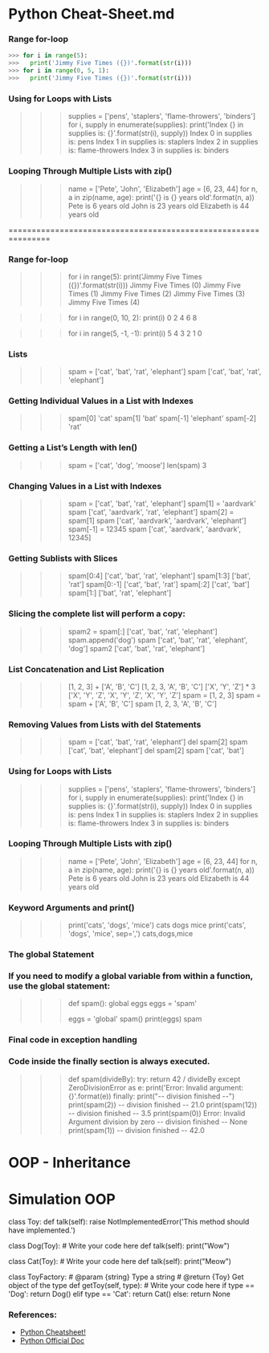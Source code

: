 # Python Cheat-Sheet.md
### Range for-loop
```python
>>> for i in range(5):
>>>   print('Jimmy Five Times ({})'.format(str(i)))
>>> for i in range(0, 5, 1):
>>>   print('Jimmy Five Times ({})'.format(str(i)))
```
### Using for Loops with Lists
>>> supplies = ['pens', 'staplers', 'flame-throwers', 'binders']
>>> for i, supply in enumerate(supplies):
>>>     print('Index {} in supplies is: {}'.format(str(i), supply))
Index 0 in supplies is: pens
Index 1 in supplies is: staplers
Index 2 in supplies is: flame-throwers
Index 3 in supplies is: binders
### Looping Through Multiple Lists with zip()
>>> name = ['Pete', 'John', 'Elizabeth']
>>> age = [6, 23, 44]
>>> for n, a in zip(name, age):
>>>     print('{} is {} years old'.format(n, a))
Pete is 6 years old
John is 23 years old
Elizabeth is 44 years old

===============================================================

### Range for-loop
>>> for i in range(5):
>>>   print('Jimmy Five Times ({})'.format(str(i)))
Jimmy Five Times (0)
Jimmy Five Times (1)
Jimmy Five Times (2)
Jimmy Five Times (3)
Jimmy Five Times (4)

>>> for i in range(0, 10, 2):
>>>   print(i)
0
2
4
6
8

>>> for i in range(5, -1, -1):
>>>     print(i)
5
4
3
2
1
0

### Lists
>>> spam = ['cat', 'bat', 'rat', 'elephant']
>>> spam
['cat', 'bat', 'rat', 'elephant']
### Getting Individual Values in a List with Indexes
>>> spam[0]
'cat'
>>> spam[1]
'bat'
>>> spam[-1]
'elephant'
>>> spam[-2]
'rat'
### Getting a List’s Length with len()
>>> spam = ['cat', 'dog', 'moose']
>>> len(spam)
3
### Changing Values in a List with Indexes
>>> spam = ['cat', 'bat', 'rat', 'elephant']
>>> spam[1] = 'aardvark'
>>> spam
['cat', 'aardvark', 'rat', 'elephant']
>>> spam[2] = spam[1]
>>> spam
['cat', 'aardvark', 'aardvark', 'elephant']
>>> spam[-1] = 12345
>>> spam
['cat', 'aardvark', 'aardvark', 12345]
### Getting Sublists with Slices
>>> spam[0:4]
['cat', 'bat', 'rat', 'elephant']
>>> spam[1:3]
['bat', 'rat']
>>> spam[0:-1]
['cat', 'bat', 'rat']
>>> spam[:2]
['cat', 'bat']
>>> spam[1:]
['bat', 'rat', 'elephant']
### Slicing the complete list will perform a copy:
>>> spam2 = spam[:]
['cat', 'bat', 'rat', 'elephant']
>>> spam.append('dog')
>>> spam
['cat', 'bat', 'rat', 'elephant', 'dog']
>>> spam2
['cat', 'bat', 'rat', 'elephant']

### List Concatenation and List Replication
>>> [1, 2, 3] + ['A', 'B', 'C']
[1, 2, 3, 'A', 'B', 'C']
>>> ['X', 'Y', 'Z'] * 3
['X', 'Y', 'Z', 'X', 'Y', 'Z', 'X', 'Y', 'Z']
>>> spam = [1, 2, 3]
>>> spam = spam + ['A', 'B', 'C']
>>> spam
[1, 2, 3, 'A', 'B', 'C']
### Removing Values from Lists with del Statements
>>> spam = ['cat', 'bat', 'rat', 'elephant']
>>> del spam[2]
>>> spam
['cat', 'bat', 'elephant']
>>> del spam[2]
>>> spam
['cat', 'bat']

### Using for Loops with Lists
>>> supplies = ['pens', 'staplers', 'flame-throwers', 'binders']
>>> for i, supply in enumerate(supplies):
>>>     print('Index {} in supplies is: {}'.format(str(i), supply))
Index 0 in supplies is: pens
Index 1 in supplies is: staplers
Index 2 in supplies is: flame-throwers
Index 3 in supplies is: binders
### Looping Through Multiple Lists with zip()
>>> name = ['Pete', 'John', 'Elizabeth']
>>> age = [6, 23, 44]
>>> for n, a in zip(name, age):
>>>     print('{} is {} years old'.format(n, a))
Pete is 6 years old
John is 23 years old
Elizabeth is 44 years old

### Keyword Arguments and print()
>>> print('cats', 'dogs', 'mice')
cats dogs mice
>>> print('cats', 'dogs', 'mice', sep=',')
cats,dogs,mice

### The global Statement
### If you need to modify a global variable from within a function, use the global statement:
>>> def spam():
>>>     global eggs
>>>     eggs = 'spam'
>>>
>>> eggs = 'global'
>>> spam()
>>> print(eggs)
spam

### Final code in exception handling
### Code inside the finally section is always executed.
>>> def spam(divideBy):
>>>     try:
>>>         return 42 / divideBy
>>>     except ZeroDivisionError as e:
>>>         print('Error: Invalid argument: {}'.format(e))
>>>     finally:
>>>         print("-- division finished --")
>>> print(spam(2))
-- division finished --
21.0
>>> print(spam(12))
-- division finished --
3.5
>>> print(spam(0))
Error: Invalid Argument division by zero
-- division finished --
None
>>> print(spam(1))
-- division finished --
42.0


# OOP - Inheritance
# Simulation OOP
class Toy:
    def talk(self):
        raise NotImplementedError('This method should have implemented.')

class Dog(Toy):
    # Write your code here
    def talk(self):
        print("Wow")

class Cat(Toy):
    # Write your code here
    def talk(self):
        print("Meow")

class ToyFactory:
    # @param {string} Type a string
    # @return {Toy} Get object of the type
    def getToy(self, type):
        # Write your code here
        if type == 'Dog':
            return Dog()
        elif type == 'Cat':
            return Cat()
        else:
            return None


### References:
- [Python Cheatsheet!](https://www.pythoncheatsheet.org/)
- [Python Official Doc](https://devguide.python.org/)




